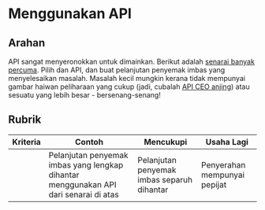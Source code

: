 # Menggunakan API

## Arahan

API sangat menyeronokkan untuk dimainkan. Berikut adalah [senarai banyak percuma](https://github.com/public-apis/public-apis). Pilih dan API, dan buat pelanjutan penyemak imbas yang menyelesaikan masalah. Masalah kecil mungkin kerana tidak mempunyai gambar haiwan peliharaan yang cukup (jadi, cubalah [API CEO anjing](https://dog.ceo/dog-api/)) atau sesuatu yang lebih besar - bersenang-senang!

## Rubrik

| Kriteria | Contoh                                                                               | Mencukupi                                  | Usaha Lagi                   |
| -------- | ------------------------------------------------------------------------------------ | ------------------------------------------ | ---------------------------- |
|          | Pelanjutan penyemak imbas yang lengkap dihantar menggunakan API dari senarai di atas | Pelanjutan penyemak imbas separuh dihantar | Penyerahan mempunyai pepijat |
